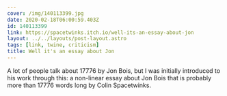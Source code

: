 ```yaml
---
cover: /img/140113399.jpg
date: 2020-02-18T06:00:59.403Z
id: 140113399
link: https://spacetwinks.itch.io/well-its-an-essay-about-jon
layout: ../../layouts/post-layout.astro
tags: [link, twine, criticism]
title: Well it's an essay about Jon
---
```


A lot of people talk about 17776 by Jon Bois, but I was initially introduced to his work through this: a non-linear essay about Jon Bois that is probably more than 17776 words long by Colin Spacetwinks.
